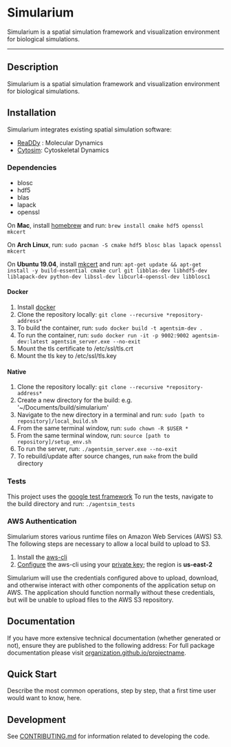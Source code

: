 # Simularium

Simularium is a spatial simulation framework and visualization environment for biological simulations.

---

## Description

Simularium is a spatial simulation framework and visualization environment for biological simulations.

## Installation

Simularium integrates existing spatial simulation software:

* [ReaDDy](https://readdy.github.io/) : Molecular Dynamics
* [Cytosim](https://gitlab.com/f.nedelec/cytosim): Cytoskeletal Dynamics

### Dependencies
* blosc
* hdf5
* blas
* lapack
* openssl

On **Mac**, install [homebrew](https://brew.sh/) and run:
`brew install cmake hdf5 openssl mkcert`

On **Arch Linux**, run:
`sudo pacman -S cmake hdf5 blosc blas lapack openssl mkcert`

On **Ubuntu 19.04**, install [mkcert](https://github.com/FiloSottile/mkcert) and run:
`apt-get update && apt-get install -y
build-essential cmake curl git libblas-dev libhdf5-dev liblapack-dev
python-dev libssl-dev libcurl4-openssl-dev libblosc1`

#### Docker
1. Install [docker](https://docs.docker.com/v17.09/engine/installation/)
2. Clone the repository locally: `git clone --recursive *repository-address*`
3. To build the container, run: `sudo docker build -t agentsim-dev .`
4. To run the container, run: `sudo docker run -it -p 9002:9002 agentsim-dev:latest agentsim_server.exe --no-exit`
5. Mount the tls certificate to /etc/ssl/tls.crt
6. Mount the tls key to /etc/ssl/tls.key

#### Native
1. Clone the repository locally: `git clone --recursive *repository-address*`
2. Create a new directory for the build: e.g. '~/Documents/build/simularium'
3. Navigate to the new directory in a terminal and run:
	`sudo [path to repository]/local_build.sh`
4. From the same terminal window, run: `sudo chown -R $USER *`
5. From the same terminal window, run: `source [path to repository]/setup_env.sh`
6. To run the server, run: `./agentsim_server.exe --no-exit`
7. To rebuild/update after source changes, run `make` from the build directory

### Tests
This project uses the [google test framework](https://github.com/google/googletest)
To run the tests, navigate to the build directory and run: `./agentsim_tests`

### AWS Authentication
Simularium stores various runtime files on Amazon Web Services (AWS) S3.
The following steps are necessary to allow a local build to upload to S3.

1. Install the [aws-cli](https://docs.aws.amazon.com/cli/latest/userguide/cli-chap-install.html)
2. [Configure](https://docs.aws.amazon.com/cli/latest/userguide/cli-chap-configure.html) the aws-cli using your [private key](https://docs.aws.amazon.com/IAM/latest/UserGuide/id_credentials_access-keys.html#Using_CreateAccessKey_CLIAPI); the region is **us-east-2**

Simularium will use the credentials configured above to upload, download, and otherwise interact with other components of the application setup on AWS. The application should function normally without these credentials, but will be unable to upload files to the AWS S3 repository.
## Documentation

If you have more extensive technical documentation (whether generated or not), ensure they are published to the following address:
For full package documentation please visit
[organization.github.io/projectname](https://organization.github.io/projectname/index.html).

## Quick Start

Describe the most common operations, step by step, that a first time user would want to know, here.

## Development

See [CONTRIBUTING.md](CONTRIBUTING.md) for information related to developing the code.
